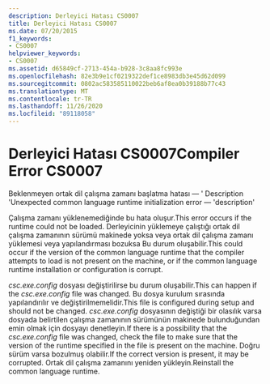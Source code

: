 ```yaml
---
description: Derleyici Hatası CS0007
title: Derleyici Hatası CS0007
ms.date: 07/20/2015
f1_keywords:
- CS0007
helpviewer_keywords:
- CS0007
ms.assetid: d65849cf-2713-454a-b928-3c8aa8fc993e
ms.openlocfilehash: 82e3b9e1cf0219322def1ce8983db3e45d62d099
ms.sourcegitcommit: 0802ac583585110022beb6af8ea0b39188b77c43
ms.translationtype: MT
ms.contentlocale: tr-TR
ms.lasthandoff: 11/26/2020
ms.locfileid: "89118058"
---
```

# <a name="compiler-error-cs0007"></a><span data-ttu-id="c22ff-103">Derleyici Hatası CS0007</span><span class="sxs-lookup"><span data-stu-id="c22ff-103">Compiler Error CS0007</span></span>

<span data-ttu-id="c22ff-104">Beklenmeyen ortak dil çalışma zamanı başlatma hatası — ' Description '</span><span class="sxs-lookup"><span data-stu-id="c22ff-104">Unexpected common language runtime initialization error — 'description'</span></span>

 <span data-ttu-id="c22ff-105">Çalışma zamanı yüklenemediğinde bu hata oluşur.</span><span class="sxs-lookup"><span data-stu-id="c22ff-105">This error occurs if the runtime could not be loaded.</span></span> <span data-ttu-id="c22ff-106">Derleyicinin yüklemeye çalıştığı ortak dil çalışma zamanının sürümü makinede yoksa veya ortak dil çalışma zamanı yüklemesi veya yapılandırması bozuksa Bu durum oluşabilir.</span><span class="sxs-lookup"><span data-stu-id="c22ff-106">This could occur if the version of the common language runtime that the compiler attempts to load is not present on the machine, or if the common language runtime installation or configuration is corrupt.</span></span>

 <span data-ttu-id="c22ff-107">*csc.exe.config* dosyası değiştirilirse bu durum oluşabilir.</span><span class="sxs-lookup"><span data-stu-id="c22ff-107">This can happen if the *csc.exe.config* file was changed.</span></span> <span data-ttu-id="c22ff-108">Bu dosya kurulum sırasında yapılandırılır ve değiştirilmemelidir.</span><span class="sxs-lookup"><span data-stu-id="c22ff-108">This file is configured during setup and should not be changed.</span></span> <span data-ttu-id="c22ff-109">*csc.exe.config* dosyasının değiştiği bir olasılık varsa dosyada belirtilen çalışma zamanının sürümünün makinede bulunduğundan emin olmak için dosyayı denetleyin.</span><span class="sxs-lookup"><span data-stu-id="c22ff-109">If there is a possibility that the *csc.exe.config* file was changed, check the file to make sure that the version of the runtime specified in the file is present on the machine.</span></span> <span data-ttu-id="c22ff-110">Doğru sürüm varsa bozulmuş olabilir.</span><span class="sxs-lookup"><span data-stu-id="c22ff-110">If the correct version is present, it may be corrupted.</span></span> <span data-ttu-id="c22ff-111">Ortak dil çalışma zamanını yeniden yükleyin.</span><span class="sxs-lookup"><span data-stu-id="c22ff-111">Reinstall the common language runtime.</span></span>
